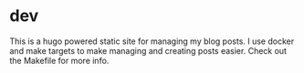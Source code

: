 # dev

This is a hugo powered static site for managing my blog posts. I use docker and make targets to make managing and creating posts easier. Check out the Makefile for more info. 
